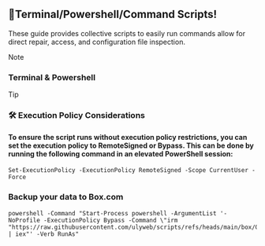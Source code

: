 ## 🚀Terminal/Powershell/Command Scripts!

These guide provides collective scripts to easily run commands allow for direct repair, access, and configuration file inspection.

> [!NOTE]
> ### Terminal & Powershell

> [!TIP]
> ### 🛠️ Execution Policy Considerations
> #### To ensure the script runs without execution policy restrictions, you can set the execution policy to RemoteSigned or Bypass. This can be done by running the following command in an elevated PowerShell session:
````
Set-ExecutionPolicy -ExecutionPolicy RemoteSigned -Scope CurrentUser -Force

````

### Backup your data to Box.com
````
powershell -Command "Start-Process powershell -ArgumentList '-NoProfile -ExecutionPolicy Bypass -Command \"irm "https://raw.githubusercontent.com/ulyweb/scripts/refs/heads/main/box/OS/win/Backup_Your_Data_to_Box.ps1" | iex"' -Verb RunAs"
````
#
#
